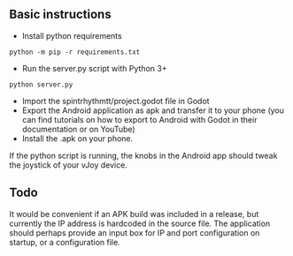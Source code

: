 ## Basic instructions
  
  * Install python requirements
  ```
  python -m pip -r requirements.txt
  ```
  
  * Run the server.py script with Python 3+
  ```
  python server.py
  ```
  
  * Import the spintrhythmtt/project.godot file in Godot
  * Export the Android application as apk and transfer it to your phone (you can find 
    tutorials on how to export to Android with Godot in their documentation or on YouTube)
  * Install the .apk on your phone.

If the python script is running, the knobs in the Android app should tweak the joystick of your vJoy device.
  
## Todo
It would be convenient if an APK build was included in a release, but currently the IP address is hardcoded in the source 
file. The application should perhaps provide an input box for IP and port configuration on startup, or a configuration file.
